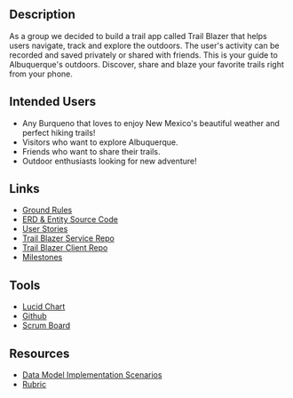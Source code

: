 ## Description 
As a group we decided to build a trail app called Trail Blazer that helps users
navigate, track and explore the outdoors. The user's activity can be recorded and
saved privately or shared with friends. This is your guide to Albuquerque's outdoors. 
Discover, share and blaze your favorite trails right from your phone. 

## Intended Users
* Any Burqueno that loves to enjoy New Mexico's beautiful weather and perfect hiking trails! 
* Visitors who want to explore Albuquerque. 
* Friends who want to share their trails. 
* Outdoor enthusiasts looking for new adventure! 

## Links

* [Ground Rules](docs/ground-rules.md)
* [ERD & Entity Source Code](docs/erd.md) 
* [User Stories](docs/user-stories.md)
* [Trail Blazer Service Repo](https://github.com/the-trail-blazer/trailblazer-service)
* [Trail Blazer Client Repo](https://github.com/the-trail-blazer/trailblazer-client)
* [Milestones](docs/milestones.md)
<!-- * [Wireframe Diagrams](docs/wireframe.md) -->


## Tools 

* [Lucid Chart](https://www.lucidchart.com/pages/)
* [Github](https://github.com/the-trail-blazer)
* [Scrum Board](https://github.com/the-trail-blazer/trailblazer.github.io/projects/5)


## Resources 

* [Data Model Implementation Scenarios](https://deep-dive-coding-java-cohort-8.github.io/2019/10/17/data-model-implementation-scenarios.html)
* [Rubric](https://deep-dive-coding-java-cohort-8.github.io/2019/10/17/capstone-milestone-1-rubric.html)





